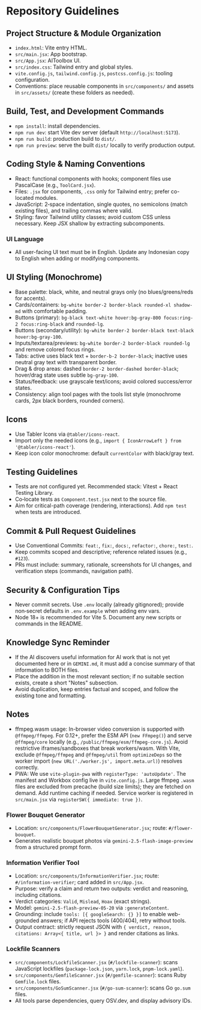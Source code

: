 # Repository Guidelines

## Project Structure & Module Organization
- `index.html`: Vite entry HTML.
- `src/main.jsx`: App bootstrap.
- `src/App.jsx`: AIToolbox UI.
- `src/index.css`: Tailwind entry and global styles.
- `vite.config.js`, `tailwind.config.js`, `postcss.config.js`: tooling configuration.
- Conventions: place reusable components in `src/components/` and assets in `src/assets/` (create these folders as needed).

## Build, Test, and Development Commands
- `npm install`: install dependencies.
- `npm run dev`: start Vite dev server (default `http://localhost:5173`).
- `npm run build`: production build to `dist/`.
- `npm run preview`: serve the built `dist/` locally to verify production output.

## Coding Style & Naming Conventions
- React: functional components with hooks; component files use PascalCase (e.g., `ToolCard.jsx`).
- Files: `.jsx` for components, `.css` only for Tailwind entry; prefer co-located modules.
- JavaScript: 2‑space indentation, single quotes, no semicolons (match existing files), and trailing commas where valid.
- Styling: favor Tailwind utility classes; avoid custom CSS unless necessary. Keep JSX shallow by extracting subcomponents.

### UI Language
- All user-facing UI text must be in English. Update any Indonesian copy to English when adding or modifying components.

## UI Styling (Monochrome)
- Base palette: black, white, and neutral grays only (no blues/greens/reds for accents).
- Cards/containers: `bg-white border-2 border-black rounded-xl shadow-md` with comfortable padding.
- Buttons (primary): `bg-black text-white hover:bg-gray-800 focus:ring-2 focus:ring-black` and `rounded-lg`.
- Buttons (secondary/utility): `bg-white border-2 border-black text-black hover:bg-gray-100`.
- Inputs/textarea/previews: `bg-white border-2 border-black rounded-lg` and remove colored focus rings.
- Tabs: active uses black text + `border-b-2 border-black`; inactive uses neutral gray text with transparent border.
- Drag & drop areas: dashed `border-2 border-dashed border-black`; hover/drag state uses subtle `bg-gray-100`.
- Status/feedback: use grayscale text/icons; avoid colored success/error states.
- Consistency: align tool pages with the tools list style (monochrome cards, 2px black borders, rounded corners).

## Icons
- Use Tabler Icons via `@tabler/icons-react`.
- Import only the needed icons (e.g., `import { IconArrowLeft } from '@tabler/icons-react'`).
- Keep icon color monochrome: default `currentColor` with black/gray text.

## Testing Guidelines
- Tests are not configured yet. Recommended stack: Vitest + React Testing Library.
- Co‑locate tests as `Component.test.jsx` next to the source file.
- Aim for critical-path coverage (rendering, interactions). Add `npm test` when tests are introduced.

## Commit & Pull Request Guidelines
- Use Conventional Commits: `feat:`, `fix:`, `docs:`, `refactor:`, `chore:`, `test:`.
- Keep commits scoped and descriptive; reference related issues (e.g., `#123`).
- PRs must include: summary, rationale, screenshots for UI changes, and verification steps (commands, navigation path).

## Security & Configuration Tips
- Never commit secrets. Use `.env` locally (already gitignored); provide non‑secret defaults in `.env.example` when adding env vars.
- Node 18+ is recommended for Vite 5. Document any new scripts or commands in the README.

## Knowledge Sync Reminder
- If the AI discovers useful information for AI work that is not yet documented here or in `GEMINI.md`, it must add a concise summary of that information to BOTH files.
- Place the addition in the most relevant section; if no suitable section exists, create a short "Notes" subsection.
- Avoid duplication, keep entries factual and scoped, and follow the existing tone and formatting.

## Notes
- ffmpeg.wasm usage: In-browser video conversion is supported with `@ffmpeg/ffmpeg`. For 0.12+, prefer the ESM API (`new FFmpeg()`) and serve `@ffmpeg/core` locally (e.g., `/public/ffmpeg/esm/ffmpeg-core.js`). Avoid restrictive iframes/sandboxes that break workers/wasm. With Vite, exclude `@ffmpeg/ffmpeg` and `@ffmpeg/util` from `optimizeDeps` so the worker import (`new URL('./worker.js', import.meta.url)`) resolves correctly.
- PWA: We use `vite-plugin-pwa` with `registerType: 'autoUpdate'`. The manifest and Workbox config live in `vite.config.js`. Large ffmpeg `.wasm` files are excluded from precache (build size limits); they are fetched on demand. Add runtime caching if needed. Service worker is registered in `src/main.jsx` via `registerSW({ immediate: true })`.

### Flower Bouquet Generator
- Location: `src/components/FlowerBouquetGenerator.jsx`; route: `#/flower-bouquet`.
- Generates realistic bouquet photos via `gemini-2.5-flash-image-preview` from a structured prompt form.

### Information Verifier Tool
- Location: `src/components/InformationVerifier.jsx`; route: `#/information-verifier`; card added in `src/App.jsx`.
- Purpose: verify a claim and return two outputs: verdict and reasoning, including citations.
- Verdict categories: `Valid`, `Mislead`, `Hoax` (exact strings).
- Model: `gemini-2.5-flash-preview-05-20` via `:generateContent`.
- Grounding: include `tools: [{ googleSearch: {} }]` to enable web-grounded answers; if API rejects tools (400/404), retry without tools.
- Output contract: strictly request JSON with `{ verdict, reason, citations: Array<{ title, url }> }` and render citations as links.

### Lockfile Scanners
- `src/components/LockfileScanner.jsx` (`#/lockfile-scanner`): scans JavaScript lockfiles (`package-lock.json`, `yarn.lock`, `pnpm-lock.yaml`).
- `src/components/GemfileScanner.jsx` (`#/gemfile-scanner`): scans Ruby `Gemfile.lock` files.
- `src/components/GoSumScanner.jsx` (`#/go-sum-scanner`): scans Go `go.sum` files.
- All tools parse dependencies, query OSV.dev, and display advisory IDs.
